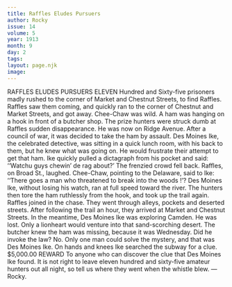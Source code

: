```yaml
---
title: Raffles Eludes Pursuers
author: Rocky
issue: 14
volume: 5
year: 1913
month: 9
day: 2
tags:
layout: page.njk
image:
---
```

RAFFLES ELUDES PURSUERS    ELEVEN Hundred and Sixty-five prisoners madly rushed to the corner of Market and Chestnut Streets, to find Raffles. Raffles saw them coming, and quickly ran to the corner of Chestnut and Market Streets, and got away. Chee-Chaw was wild. A ham was hanging on a hook in front of a butcher shop. The prize hunters were struck dumb at Raffles sudden disappearance. He was now on Ridge Avenue. After a council of war, it was decided to take the ham by assault. Des Moines Ike, the celebrated detective, was sitting in a quick lunch room, with his back to them, but he knew what was going on. He would frustrate their attempt to get that ham. Ike quickly pulled a dictagraph from his pocket and said: ‘‘Watchu guys chewin’ de rag about?’ The frenzied crowd fell back. Raffles, on Broad St., laughed. Chee-Chaw, pointing to the Delaware, said to Ike: ‘‘There goes a man who threatened to break into the woods !’? Des Moines Ike, without losing his watch, ran at full speed toward the river. The hunters then tore the ham ruthlessly from the hook, and took up the trail again. Raffles joined in the chase. They went through alleys, pockets and deserted streets. After following the trail an hour, they arrived at Market and Chestnut Streets. In the meantime, Des Moines Ike was exploring Camden. He was lost. Only a lionheart would venture into that sand-scorching desert. The butcher knew the ham was missing, because it was Wednesday. Did he invoke the law? No. Only one man could solve the mystery, and that was Des Moines Ike. On hands and knees Ike searched the subway for a clue. $5,000.00 REWARD To anyone who can discover the clue that Des Moines Ike found. It is not right to leave eleven hundred and sixty-five amateur hunters out all night, so tell us where they went when the whistle blew. —Rocky. 


